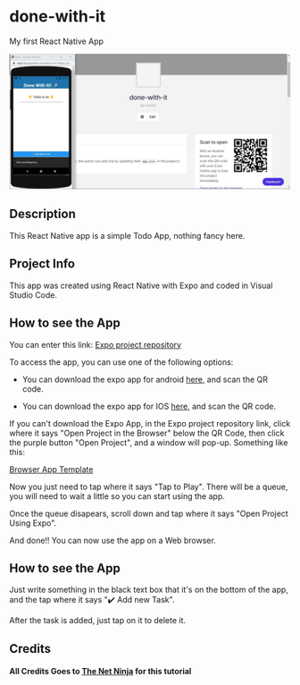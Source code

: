 # done-with-it

My first React Native App

![React Native Resume App Template](done-with-it.png?raw=true "React Native Resume App Template")

## Description

This React Native app is a simple Todo App, nothing fancy here.

## Project Info

This app was created using React Native with Expo and coded in Visual Studio Code.

## How to see the App

You can enter this link: <a target="_blank" href='https://expo.io/@crari93/projects/done-with-it'>Expo project repository</a>

To access the app, you can use one of the following options:

- You can download the expo app for android <a target="_blank" href='https://play.google.com/store/apps/details?id=host.exp.exponent&hl=es-419'>here</a>, and scan the QR code.

- You can download the expo app for IOS <a target="_blank" href='https://apps.apple.com/us/app/expo-client/id982107779'>here</a>, and scan the QR code.

If you can't download the Expo App, in the Expo project repository link, click where it says "Open Project in the Browser" below the QR Code, then click the purple button "Open Project", and a window will pop-up. Something like this:

[Browser App Template](browser-app.png?raw=true "Browser App Template")

Now you just need to tap where it says "Tap to Play". There will be a queue, you will need to wait a little so you can start using the app.

Once the queue disapears, scroll down and tap where it says "Open Project Using Expo".

And done!!
You can now use the app on a Web browser.

## How to see the App

Just write something in the black text box that it's on the bottom of the app, and the tap where it says "✔️ Add new Task".

After the task is added, just tap on it to delete it.

## Credits

#### All Credits Goes to <a target="_blank" href='https://www.youtube.com/c/TheNetNinja'>The Net Ninja</a> for this tutorial
